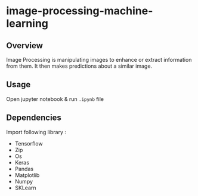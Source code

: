 # image-processing-machine-learning
## Overview
Image Processing is manipulating images to enhance or extract information from them. It then makes predictions about a similar image. 


## Usage
Open jupyter notebook & run `.ipynb` file

## Dependencies
Import following library :
* Tensorflow
* Zip
* Os
* Keras
* Pandas
* Matplotlib
* Numpy
* SKLearn
